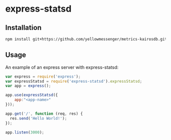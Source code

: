 # express-statsd

## Installation

``` bash
npm install git+https://github.com/yellowmessenger/metrics-kairosdb.git#0.1.1 --save
```

## Usage

An example of an express server with express-statsd:

``` js
var express = require('express');
var expressStatsd = require('express-statsd').expressStatsd;
var app = express();

app.use(expressStatsd({
    app:"<app-name>"
}));

app.get('/', function (req, res) {
  res.send('Hello World!');
});

app.listen(3000);
```

